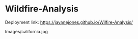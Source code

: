 # Wildfire-Analysis

Deployment link: https://javanejones.github.io/Wilfire-Analysis/

Images/california.jpg
